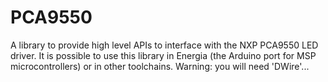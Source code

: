 # PCA9550
A library to provide high level APIs to interface with the NXP PCA9550 LED driver. It is possible to use this library in Energia (the Arduino port for MSP microcontrollers) or in other toolchains.
Warning: you will need 'DWire'...
